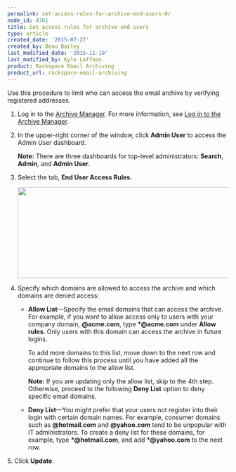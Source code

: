 ```yaml
---
permalink: set-access-rules-for-archive-end-users-0/
node_id: 4761
title: Set access rules for archive end users
type: article
created_date: '2015-07-27'
created_by: Beau Bailey
last_modified_date: '2015-11-19'
last_modified_by: Kyle Laffoon
product: Rackspace Email Archiving
product_url: rackspace-email-archiving
---
```


Use this procedure to limit who can access the email archive by
verifying registered addresses.

1.  Log in to the [Archive
    Manager](https://cp.rackspace.com/Login.aspx?ReturnUrl=%2f).
    For more information, see [Log in to the Archive
    Manager](/how-to/log-in-to-the-archive-manager).

2.  In the upper-right corner of the window, click **Admin User** to
    access the Admin User dashboard.

    **Note:** There are three dashboards for top-level
    administrators:  **Search**, **Admin**, and **Admin User**.

3.  Select the tab, **End User Access Rules.**

    <img src="https://8026b2e3760e2433679c-fffceaebb8c6ee053c935e8915a3fbe7.ssl.cf2.rackcdn.com/field/image/Screen%20Shot%202015-08-27%20at%2011.34.43%20AM.png" width="551" height="207" />

4.  Specify which domains are allowed to access the archive and which
    domains are denied access:

    -   **Allow List**&mdash;Specify the email domains that can access
        the archive. For example,  if you want to allow access only to
        users with your company domain, **@acme.com**, type
        **\*@acme.com** under **Allow rules**. Only users with this
        domain can access the archive in future logins.

        To add more domains to this list, move down to the next row and
        continue to follow this process until you have added all the
        appropriate domains to the allow list.

        **Note:**  If you are updating only the allow list, skip to the 4th step. Otherwise, proceed to the following **Deny List** option to
        deny specific email domains.

    -   **Deny List**&mdash;You might prefer that your users not register into
        their login with certain domain names. For example, consumer
        domains such as **@hotmail.com** and **@yahoo.com** tend to be
        unpopular with IT administrators. To create a deny list for
        these domains, for example, type **\*@hotmail.com**, and add
        **\*@yahoo.com** to the next row.

5\.  Click **Update**.
